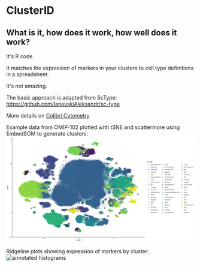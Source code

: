 # ClusterID

## What is it, how does it work, how well does it work?

It's R code.

It matches the expression of markers in your clusters to cell type definitions in a spreadsheet.

It's not amazing.

The basic approach is adapted from ScType:
https://github.com/IanevskiAleksandr/sc-type

More details on [Colibri Cytometry](https://www.colibri-cytometry.com/post/what-s-that-cluster-part-ii)


Example data from OMIP-102 plotted with tSNE and scattermore using EmbedSOM to generate clusters:
![annotated tSNE](https://github.com/DrCytometer/ClusterID/blob/main/tsne_with_cluster_labels.jpg?raw=true)

Ridgeline plots showing expression of markers by cluster:
![annotated histograms](https://github.com/DrCytometer/ClusterID/blob/main/cluster_histograms.jpg?raw=true)
